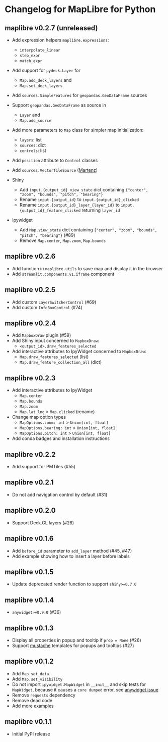 # Changelog for MapLibre for Python

## maplibre v0.2.7 (unreleased)

* Add expression helpers `maplibre.expressions`:
  * `interpolate_linear`
  * `step_expr`
  * `match_expr`

* Add support for `pydeck.Layer` for
  * `Map.add_deck_layers` and 
  * `Map.set_deck_layers`

* Add `sources.SimpleFeatures` for `geopandas.GeoDataFrame` sources 

* Support `geopandas.GeoDataFrame` as source in
  * `Layer` and
  * `Map.add_source`

* Add more parameters to `Map` class for simpler map initialization:
  * `layers`: list
  * `sources`: dict
  * `controls`: list

* Add `position` attribute to `Control` classes

* Add `sources.VectorTileSource` ([Martenz](https://github.com/Martenz))

* Shiny
  * Add `input.{output_id}_view_state` dict containing `{"center", "zoom", "bounds", "pitch", "bearing"}`
  * Rename `input.{output_id}` to `input.{output_id}_clicked`
  * Rename `input.{output_id}_layer_{layer_id}` to `input.{output_id}_feature_clicked` returning `layer_id`

* Ipywidget
  * Add `Map.view_state` dict containing `{"center", "zoom", "bounds", "pitch", "bearing"}` (#89)
  * Remove `Map.center`, `Map.zoom`, `Map.bounds`

## maplibre v0.2.6

* Add function in `maplibre.utils` to save map and display it in the browser
* Add `streamlit.components.v1.iframe` component

## maplibre v0.2.5

* Add custom `LayerSwitcherControl` (#69)
* Add custom `InfoBoxControl` (#74)

## maplibre v0.2.4

* Add `MapboxDraw` plugin (#59)
* Add Shiny input concerned to `MapboxDraw`:
  * `<output_id>.draw_features_selected`
* Add interactive attributes to IpyWidget concerned to `MapboxDraw`:
  * `Map.draw_features_selected` (list)
  * `Map.draw_feature_collection_all` (dict)

## maplibre v0.2.3

* Add interactive attributes to IpyWidget
  * `Map.center`
  * `Map.bounds`
  * `Map.zoom`
  * `Map.lat_lng` > `Map.clicked` (rename)
* Change map option types
  * `MapOptions.zoom: int` > `Union[int, float]`
  * `MapOptions.bearing: int` > `Union[int, float]`
  * `MapOptions.pitch: int` > `Union[int, float]`
* Add conda badges and installation instructions

## maplibre v0.2.2

* Add support for PMTiles (#55)

## maplibre v0.2.1

* Do not add navigation control by default (#31)

## maplibre v0.2.0

* Support Deck.GL layers (#28)

## maplibre v0.1.6

* Add `before_id` parameter to `add_layer` method (#45, #47)
* Add example showing how to insert a layer before labels

## maplibre v0.1.5

* Update deprecated render function to support `shiny>=0.7.0`

## maplibre v0.1.4

* `anywidget>=0.9.0` (#36)

## maplibre v0.1.3

* Display all properties in popup and tooltip if `prop = None` (#26)
* Support [mustache](https://github.com/janl/mustache.js) templates for popups and tooltips (#27)

## maplibre v0.1.2

* Add `Map.set_data`
* Add `Map.set_visibility`
* Do not import `ipywidget.MapWidget` in `__init__` and skip tests for `MapWidget`, because it causes a `core dumped` error, see [anywidget issue](https://github.com/manzt/anywidget/issues/374)
* Remove `requests` dependency
* Remove dead code
* Add more examples

## maplibre v0.1.1

* Initial PyPI release
